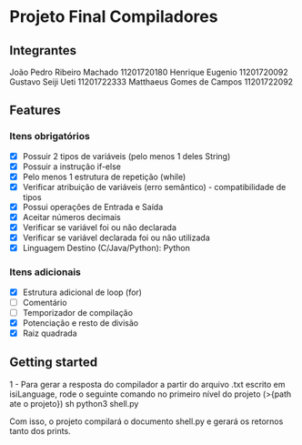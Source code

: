 # Projeto Final Compiladores

## Integrantes
João Pedro Ribeiro Machado 11201720180
Henrique Eugenio 11201720092
Gustavo Seiji Ueti 11201722333
Matthaeus Gomes de Campos 11201722092


## Features
### Itens obrigatórios

- [x] Possuir 2 tipos de variáveis (pelo menos 1 deles String)
- [x] Possuir a instrução if-else
- [x] Pelo menos 1 estrutura de repetição (while)
- [x] Verificar atribuição de variáveis (erro semântico) - compatibilidade de tipos
- [x] Possui operações de Entrada e Saída
- [x] Aceitar números decimais
- [x] Verificar se variável foi ou não declarada
- [x] Verificar se variável declarada foi ou não utilizada
- [x] Linguagem Destino (C/Java/Python): Python

### Itens adicionais
- [x] Estrutura adicional de loop (for)
- [ ] Comentário
- [ ] Temporizador de compilação
- [x] Potenciação e resto de divisão
- [x] Raiz quadrada

## Getting started
1 - Para gerar a resposta do compilador a partir do arquivo .txt escrito em isiLanguage, rode o seguinte comando no primeiro nível do projeto
 (>{path ate o projeto})
sh
python3 shell.py

Com isso, o projeto compilará o documento shell.py e gerará os retornos tanto dos prints.
